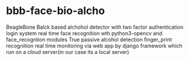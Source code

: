 # bbb-face-bio-alcho
 BeagleBone Balck based alchohol detector with two factor authentication login system 
 real time face recognition wth python3-opencv and face_recogntion modules
 True passive alcohol detection
 finger_print recognition 
 real time monitoring via web app by django framework which run on a cloud server(in our case     its a local server)
